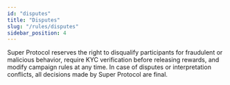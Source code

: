 ```yaml
---
id: "disputes"
title: "Disputes"
slug: "/rules/disputes"
sidebar_position: 4
---
```


Super Protocol reserves the right to disqualify participants for fraudulent or malicious behavior, require KYC verification before releasing rewards, and modify campaign rules at any time. In case of disputes or interpretation conflicts, all decisions made by Super Protocol are final.